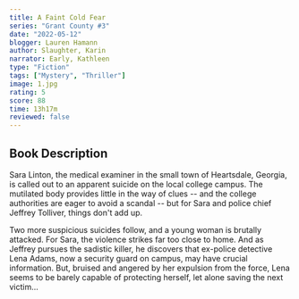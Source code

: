 ```yaml
---
title: A Faint Cold Fear
series: "Grant County #3"
date: "2022-05-12"
blogger: Lauren Hamann
author: Slaughter, Karin
narrator: Early, Kathleen
type: "Fiction"
tags: ["Mystery", "Thriller"]
image: 1.jpg
rating: 5
score: 88
time: 13h17m
reviewed: false
---
```


## Book Description

Sara Linton, the medical examiner in the small town of Heartsdale, Georgia, is called out to an apparent suicide on the local college campus. The mutilated body provides little in the way of clues -- and the college authorities are eager to avoid a scandal -- but for Sara and police chief Jeffrey Tolliver, things don't add up.

Two more suspicious suicides follow, and a young woman is brutally attacked. For Sara, the violence strikes far too close to home. And as Jeffrey pursues the sadistic killer, he discovers that ex-police detective Lena Adams, now a security guard on campus, may have crucial information. But, bruised and angered by her expulsion from the force, Lena seems to be barely capable of protecting herself, let alone saving the next victim...

